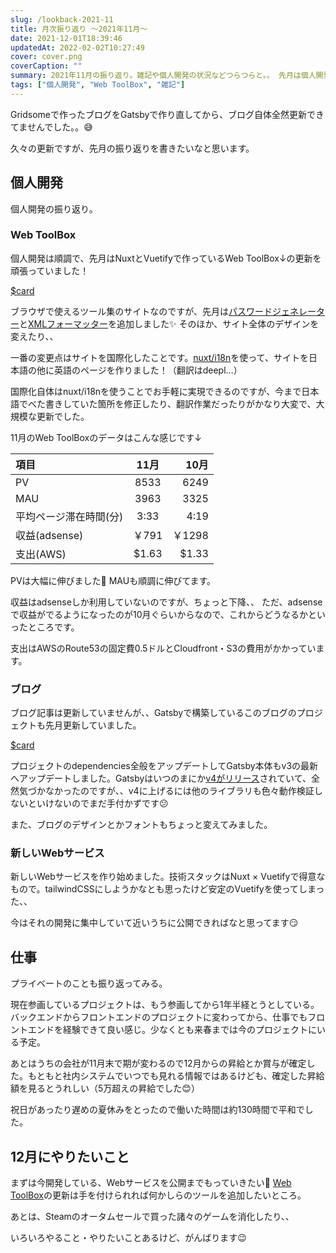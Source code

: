 ```yaml
---
slug: /lookback-2021-11
title: 月次振り返り ～2021年11月～
date: 2021-12-01T18:39:46
updatedAt: 2022-02-02T10:27:49
cover: cover.png
coverCaption: ""
summary: 2021年11月の振り返り。雑記や個人開発の状況などつらつらと。。 先月は個人開発しているWeb ToolBoxの更新を頑張って、PVも過去最多となり順調でした。
tags: ["個人開発", "Web ToolBox", "雑記"]
---
```


Gridsomeで作ったブログをGatsbyで作り直してから、ブログ自体全然更新できてませんでした。。😅

久々の更新ですが、先月の振り返りを書きたいなと思います。

## 個人開発

個人開発の振り返り。

### Web ToolBox

個人開発は順調で、先月はNuxtとVuetifyで作っているWeb ToolBox↓の更新を頑張っていました！

[$card](https://web-toolbox.dev/)

ブラウザで使えるツール集のサイトなのですが、先月は[パスワードジェネレーター](https://web-toolbox.dev/tools/password-generator)と[XMLフォーマッター](https://web-toolbox.dev/tools/xml-formatter)を追加しました✨ そのほか、サイト全体のデザインを変えたり、、

一番の変更点はサイトを国際化したことです。[nuxt/i18n](https://i18n.nuxtjs.org/)を使って、サイトを日本語の他に英語のページを作りました！（翻訳はdeepl...）

国際化自体はnuxt/i18nを使うことでお手軽に実現できるのですが、今まで日本語でべた書きしていた箇所を修正したり、翻訳作業だったりがかなり大変で、大規模な更新でした。

11月のWeb ToolBoxのデータはこんな感じです↓

| 項目                   | 11月  |  10月 |
| :--------------------- | :---: | ----: |
| PV                     | 8533  |  6249 |
| MAU                    | 3963  |  3325 |
| 平均ページ滞在時間(分) | 3:33  |  4:19 |
| 収益(adsense)          | ￥791  | ￥1298 |
| 支出(AWS)              | $1.63 | $1.33 |

PVは大幅に伸びました🎉 MAUも順調に伸びてます。

収益はadsenseしか利用していないのですが、ちょっと下降、、 ただ、adsenseで収益がでるようになったのが10月ぐらいからなので、これからどうなるかといったところです。

支出はAWSのRoute53の固定費0.5ドルとCloudfront・S3の費用がかかっています。

### ブログ

ブログ記事は更新していませんが、、Gatsbyで構築しているこのブログのプロジェクトも先月更新していました。

[$card](https://github.com/k-urtica/myblog)

プロジェクトのdependencies全般をアップデートしてGatsby本体もv3の最新へアップデートしました。Gatsbyはいつのまにか[v4がリリース](https://www.gatsbyjs.com/gatsby-4/)されていて、全然気づかなかったのですが、、v4に上げるには他のライブラリも色々動作検証しないといけないのでまだ手付かずです😕

また、ブログのデザインとかフォントもちょっと変えてみました。

### 新しいWebサービス

新しいWebサービスを作り始めました。技術スタックはNuxt × Vuetifyで得意なもので。tailwindCSSにしようかなとも思ったけど安定のVuetifyを使ってしまった、、

今はそれの開発に集中していて近いうちに公開できればなと思ってます😏

## 仕事

プライベートのことも振り返ってみる。

現在参画しているプロジェクトは、もう参画してから1年半経とうとしている。バックエンドからフロントエンドのプロジェクトに変わってから、仕事でもフロントエンドを経験できて良い感じ。少なくとも来春までは今のプロジェクトにいる予定。

あとはうちの会社が11月末で期が変わるので12月からの昇給とか賞与が確定した。もともと社内システムでいつでも見れる情報ではあるけども、確定した昇給額を見るとうれしい（5万超えの昇給でした😊）

祝日があったり遅めの夏休みをとったので働いた時間は約130時間で平和でした。

## 12月にやりたいこと

まずは今開発している、Webサービスを公開までもっていきたい🙂
[Web ToolBox](https://web-toolbox.dev/)の更新は手を付けられれば何かしらのツールを追加したいところ。

あとは、Steamのオータムセールで買った諸々のゲームを消化したり、、

いろいろやること・やりたいことあるけど、がんばります😉